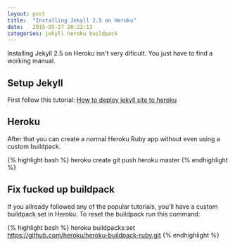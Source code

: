 ```yaml
---
layout: post
title:  "Installing Jekyll 2.5 on Heroku"
date:   2015-05-27 20:22:13
categories: jekyll heroku buildpack
---
```

Installing Jekyll 2.5 on Heroku isn't very dificult. You just have to find a working manual.

## Setup Jekyll
First follow this tutorial:
[How to deploy jekyll site to heroku](http://blog.bigbinary.com/2014/04/27/deploy-jekyll-to-heroku.html)

## Heroku
After that you can create a normal Heroku Ruby app without even using a custom buildpack.

{% highlight bash %}
heroku create
git push heroku master
{% endhighlight %}

## Fix fucked up buildpack
If you allready followed any of the popular tutorials, you'll have a custom buildpack set in Heroku. To reset the buildpack run this command:

{% highlight bash %}
heroku buildpacks:set https://github.com/heroku/heroku-buildpack-ruby.git
{% endhighlight %}